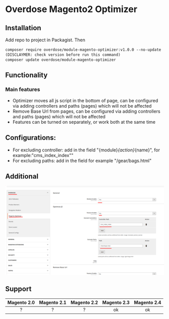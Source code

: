 # Overdose Magento2 Optimizer

## Installation
Add repo to project in Packagist. Then
```
composer require overdose/module-magento-optimizer:v1.0.0 --no-update  (DISCLAYMER: check version before run this command)
composer update overdose/module-magento-optimizer
```

## Functionality
### Main features
- Optimizer moves all js script in the bottom of page, can be configured via adding controllers and paths (pages) which will not be affected 
- Remove Base Url from pages, can be configured via adding controllers and paths (pages) which will not be affected
- Features can be turned on separately, or work both at the same time

## Configurations:
- For excluding controller: add in the field "{module}_{action}_{name}", for example:"cms_index_index""
- For excluding paths: add in the field for example "/gear/bags.html"
## Additional
![img.png](img.png)

## Support
Magento 2.0 | Magento 2.1 | Magento 2.2 | Magento 2.3 | Magento 2.4
:---: | :---: | :---: | :---: | :---:
? | ? | ? | ok | ok
